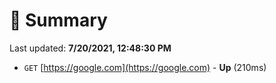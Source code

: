 # 📖 Summary
Last updated: **7/20/2021, 12:48:30 PM**

- `GET` [https://google.com](https://google.com) - **Up** (210ms)
